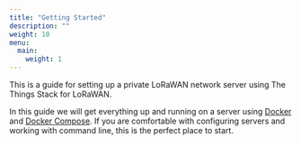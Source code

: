 ```yaml
---
title: "Getting Started"
description: ""
weight: 10
menu:
  main:
    weight: 1
---
```


This is a guide for setting up a private LoRaWAN network server using The Things Stack for LoRaWAN.

In this guide we will get everything up and running on a server using [Docker](https://docs.docker.com/engine/) and [Docker Compose](https://docs.docker.com/compose/). If you are comfortable with configuring servers and working with command line, this is the perfect place to start.

